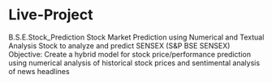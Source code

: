 # Live-Project
B.S.E.Stock_Prediction
Stock Market Prediction using Numerical and Textual Analysis
Stock to analyze and predict SENSEX (S&P BSE SENSEX)
Objective:
Create a hybrid model for stock price/performance prediction using numerical analysis of historical stock prices and sentimental analysis of news headlines
